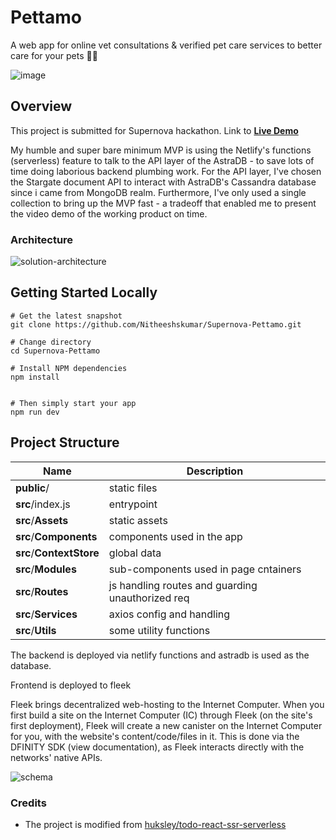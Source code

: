 # Pettamo

A web app for online vet consultations & verified pet care services to better care for your pets :dog::cat:

<img src="https://github.com/Nitheeshskumar/pettamo-innovaccer/blob/main/readme/image.png" alt="image" />

## Overview

This project is submitted for Supernova hackathon. Link to [**Live Demo**](https://pettamo.on.fleek.co/)

My humble and super bare minimum MVP is using the Netlify's functions (serverless) feature to talk to the API layer of the AstraDB - to save lots of time doing laborious backend plumbing work. For the API layer, I've chosen the Stargate document API to interact with AstraDB's Cassandra database since i came from MongoDB realm. Furthermore, I've only used a single collection to bring up the MVP fast - a tradeoff that enabled me to present the video demo of the working product on time.

### Architecture 

<img src="https://github.com/Nitheeshskumar/pettamo-innovaccer/blob/main/readme/solution-architecture.png" alt="solution-architecture" />

## Getting Started Locally

```shell
# Get the latest snapshot
git clone https://github.com/Nitheeshskumar/Supernova-Pettamo.git

# Change directory
cd Supernova-Pettamo

# Install NPM dependencies
npm install


# Then simply start your app
npm run dev
```

## Project Structure

| Name                               | Description                                                  |
| ---------------------------------- | ------------------------------------------------------------ |
| **public**/                        | static files                                                 |
| **src**/index.js                   | entrypoint                                                   |
| **src**/**Assets**                 | static assets                                                |
| **src**/**Components**             | components used in the app                                   |
| **src**/**ContextStore**           | global data                                                  |
| **src**/**Modules**                | sub-components used in page cntainers                        |
| **src**/**Routes**                 | js handling routes and guarding unauthorized req             |
| **src**/**Services**               | axios config and handling                                    |
| **src**/**Utils**                  | some utility functions                                       |

The backend is deployed via netlify functions and astradb is used as the database.

Frontend is deployed to fleek

Fleek brings decentralized web-hosting to the Internet Computer. When you first build a site on the Internet Computer (IC) through Fleek (on the site's first deployment), Fleek will create a new canister on the Internet Computer for you, with the website's content/code/files in it. This is done via the DFINITY SDK (view documentation), as Fleek interacts directly with the networks' native APIs.

<img src="https://github.com/Nitheeshskumar/pettamo-innovaccer/blob/main/readme/schema.png" alt="schema" />

### Credits

* The project is modified from [huksley/todo-react-ssr-serverless](https://github.com/huksley/todo-react-ssr-serverless)
